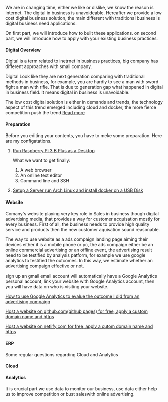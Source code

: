 We are in changing time, either we like or dislike, we know the reason is internet. The digital in business is unavoideable. Hereafter we provide a low cost digital business solution, the main different with traditional business is digital business need applications.

On first part, we will introduce how to built these applications. on second part, we will introduce how to apply with your existing business practices.

#### Digital Overview

Digital is a term related to inetrnet in business practices, big company has different approaches with small company.

Digital Look like they are next generation comparing with traditional methods in business, for example, you are hardly to see a man with sword fight a man with rifle. That is due to generation gap what happened in digital in business field. It means digital in business is unavoidable.

The low cost digital solution is either in demands and trends, the technology aspect of this trend emerged including cloud and docker, the more fierce competition push the trend.[Read more](/man/digital/)

#### Preparation

Before you editing your contents, you have to meke some preparation. Here are my configatations.

1. [Run Raspberry Pi 3 B Plus as a Desktop](/man/prep/raspi3/)

    What we want to get finally:

    1. A web browser
    2. An online text editor
    3. Command line and SSH

2. [Setup a Server run Arch Linux and install docker on a USB Disk](/man/prep/server/)

#### Website

Comany's website playing very key role in Sales in business though digital advertising media, that provides a way for customer acquisation mostly for every business. First of all, the business needs to provide high quality service and products then the new customer aquisation sound reasonable.

The way to use website as a ads compaign landing page aiming their devices either it is a mobile phone or pc, the ads compaign either be an online commercial advertising or an offline event, the advertising result need to be testified by analysis patform, for example we use google analytics to testified the outcomes. In this way, we estimate whether an advertising compaign effective or not. 

sign up an gmail email account will automatically have a Google Analytics personal account, link your website with Google Analytics account, then you will have data on who is visiting your website.

[How to use Google Analytics to evalue the outcome I did from an advertising compaign](https://www.hilltopsight.com/man/analytics)

[Host a website on github.com(github pages) for free, apply a custom domain name and https](/man/site-github/)

[Host a website on netlify.com for free, apply a cutom domain name and https](/man/site-netlify/)

#### ERP

Some regular questions regarding Cloud and Analytics

#### Cloud

#### Analytics

It is crucial part we use data to monitor our business, use data either help us to improve competition or bust saleswith online advertising.
